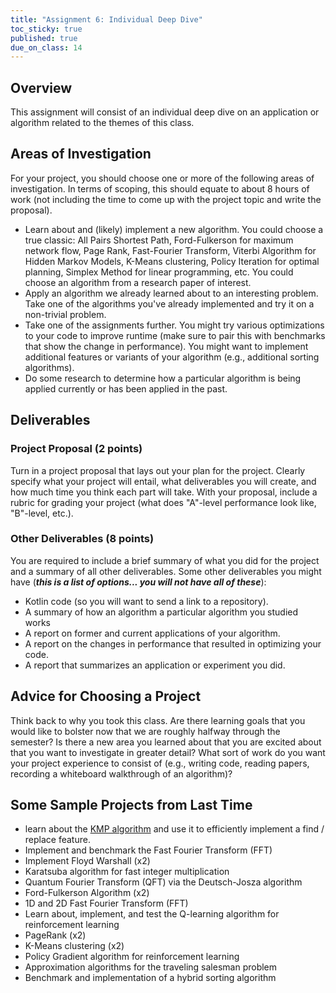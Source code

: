 ```yaml
---
title: "Assignment 6: Individual Deep Dive"
toc_sticky: true
published: true
due_on_class: 14
---
```


## Overview

This assignment will consist of an individual deep dive on an application or algorithm related to the themes of this class.

## Areas of Investigation

For your project, you should choose one or more of the following areas of investigation.  In terms of scoping, this should equate to about 8 hours of work (not including the time to come up with the project topic and write the proposal).

* Learn about and (likely) implement a new algorithm.  You could choose a true classic: All Pairs Shortest Path, Ford-Fulkerson for maximum network flow, Page Rank, Fast-Fourier Transform, Viterbi Algorithm for Hidden Markov Models, K-Means clustering, Policy Iteration for optimal planning, Simplex Method for linear programming, etc.  You could choose an algorithm from a research paper of interest.
* Apply an algorithm we already learned about to an interesting problem.  Take one of the algorithms you've already implemented and try it on a non-trivial problem.
* Take one of the assignments further.  You might try various optimizations to your code to improve runtime (make sure to pair this with benchmarks that show the change in performance).  You might want to implement additional features or variants of your algorithm (e.g., additional sorting algorithms).
* Do some research to determine how a particular algorithm is being applied currently or has been applied in the past.

## Deliverables

### Project Proposal (2 points)

Turn in a project proposal that lays out your plan for the project.  Clearly specify what your project will entail, what deliverables you will create, and how much time you think each part will take.  With your proposal, include a rubric for grading your project (what does "A"-level performance look like, "B"-level, etc.).

### Other Deliverables (8 points)

You are required to include a brief summary of what you did for the project and a summary of all other deliverables.   Some other deliverables you might have (***this is a list of options... you will not have all of these***):
* Kotlin code (so you will want to send a link to a repository).
* A summary of how an algorithm a particular algorithm you studied works
* A report on former and current applications of your algorithm.
* A report on the changes in performance that resulted in optimizing your code.
* A report that summarizes an application or experiment you did.

## Advice for Choosing a Project

Think back to why you took this class.  Are there learning goals that you would like to bolster now that we are roughly halfway through the semester?  Is there a new area you learned about that you are excited about that you want to investigate in greater detail?  What sort of work do you want your project experience to consist of (e.g., writing code, reading papers, recording a whiteboard walkthrough of an algorithm)?

## Some Sample Projects from Last Time

* learn about the [KMP algorithm](https://en.wikipedia.org/wiki/Knuth%E2%80%93Morris%E2%80%93Pratt_algorithm) and use it to efficiently implement a find / replace feature.
* Implement and benchmark the Fast Fourier Transform (FFT)
* Implement Floyd Warshall (x2)
* Karatsuba algorithm for fast integer multiplication
* Quantum Fourier Transform (QFT) via the Deutsch-Josza algorithm
* Ford-Fulkerson Algorithm (x2)
* 1D and 2D Fast Fourier Transform (FFT)
* Learn about, implement, and test the Q-learning algorithm for reinforcement learning
* PageRank (x2)
* K-Means clustering (x2)
* Policy Gradient algorithm for reinforcement learning
* Approximation algorithms for the traveling salesman problem
* Benchmark and implementation of a hybrid sorting algorithm